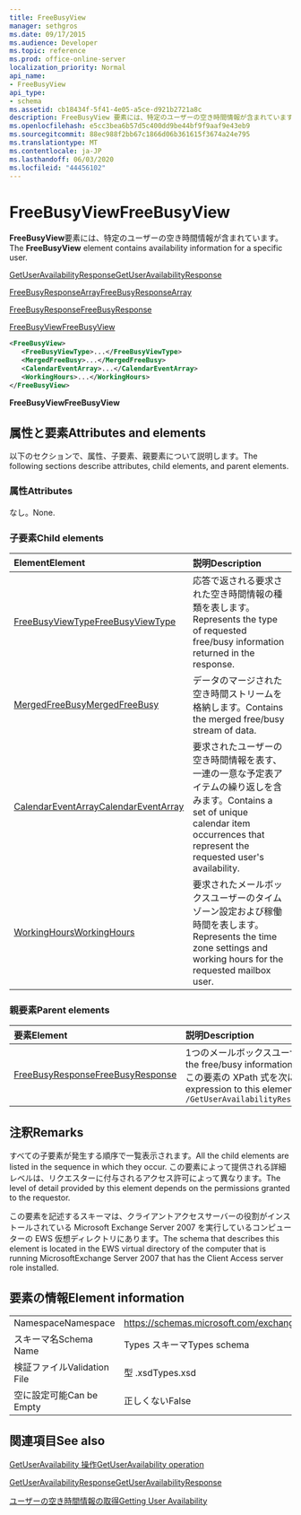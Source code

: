 ```yaml
---
title: FreeBusyView
manager: sethgros
ms.date: 09/17/2015
ms.audience: Developer
ms.topic: reference
ms.prod: office-online-server
localization_priority: Normal
api_name:
- FreeBusyView
api_type:
- schema
ms.assetid: cb18434f-5f41-4e05-a5ce-d921b2721a8c
description: FreeBusyView 要素には、特定のユーザーの空き時間情報が含まれています。
ms.openlocfilehash: e5cc3bea6b57d5c400dd9be44bf9f9aaf9e43eb9
ms.sourcegitcommit: 88ec988f2bb67c1866d06b361615f3674a24e795
ms.translationtype: MT
ms.contentlocale: ja-JP
ms.lasthandoff: 06/03/2020
ms.locfileid: "44456102"
---
```

# <a name="freebusyview"></a><span data-ttu-id="1ea78-103">FreeBusyView</span><span class="sxs-lookup"><span data-stu-id="1ea78-103">FreeBusyView</span></span>

<span data-ttu-id="1ea78-104">**FreeBusyView**要素には、特定のユーザーの空き時間情報が含まれています。</span><span class="sxs-lookup"><span data-stu-id="1ea78-104">The **FreeBusyView** element contains availability information for a specific user.</span></span> 
  
[<span data-ttu-id="1ea78-105">GetUserAvailabilityResponse</span><span class="sxs-lookup"><span data-stu-id="1ea78-105">GetUserAvailabilityResponse</span></span>](getuseravailabilityresponse.md)
  
[<span data-ttu-id="1ea78-106">FreeBusyResponseArray</span><span class="sxs-lookup"><span data-stu-id="1ea78-106">FreeBusyResponseArray</span></span>](freebusyresponsearray.md)
  
[<span data-ttu-id="1ea78-107">FreeBusyResponse</span><span class="sxs-lookup"><span data-stu-id="1ea78-107">FreeBusyResponse</span></span>](freebusyresponse.md)
  
[<span data-ttu-id="1ea78-108">FreeBusyView</span><span class="sxs-lookup"><span data-stu-id="1ea78-108">FreeBusyView</span></span>](freebusyview.md)
  
```xml
<FreeBusyView>
   <FreeBusyViewType>...</FreeBusyViewType>
   <MergedFreeBusy>...</MergedFreeBusy>
   <CalendarEventArray>...</CalendarEventArray>
   <WorkingHours>...</WorkingHours>
</FreeBusyView>
```

 <span data-ttu-id="1ea78-109">**FreeBusyView**</span><span class="sxs-lookup"><span data-stu-id="1ea78-109">**FreeBusyView**</span></span>
## <a name="attributes-and-elements"></a><span data-ttu-id="1ea78-110">属性と要素</span><span class="sxs-lookup"><span data-stu-id="1ea78-110">Attributes and elements</span></span>

<span data-ttu-id="1ea78-111">以下のセクションで、属性、子要素、親要素について説明します。</span><span class="sxs-lookup"><span data-stu-id="1ea78-111">The following sections describe attributes, child elements, and parent elements.</span></span>
  
### <a name="attributes"></a><span data-ttu-id="1ea78-112">属性</span><span class="sxs-lookup"><span data-stu-id="1ea78-112">Attributes</span></span>

<span data-ttu-id="1ea78-113">なし。</span><span class="sxs-lookup"><span data-stu-id="1ea78-113">None.</span></span>
  
### <a name="child-elements"></a><span data-ttu-id="1ea78-114">子要素</span><span class="sxs-lookup"><span data-stu-id="1ea78-114">Child elements</span></span>

|<span data-ttu-id="1ea78-115">**Element**</span><span class="sxs-lookup"><span data-stu-id="1ea78-115">**Element**</span></span>|<span data-ttu-id="1ea78-116">**説明**</span><span class="sxs-lookup"><span data-stu-id="1ea78-116">**Description**</span></span>|
|:-----|:-----|
|[<span data-ttu-id="1ea78-117">FreeBusyViewType</span><span class="sxs-lookup"><span data-stu-id="1ea78-117">FreeBusyViewType</span></span>](freebusyviewtype.md) <br/> |<span data-ttu-id="1ea78-118">応答で返される要求された空き時間情報の種類を表します。</span><span class="sxs-lookup"><span data-stu-id="1ea78-118">Represents the type of requested free/busy information returned in the response.</span></span>  <br/> |
|[<span data-ttu-id="1ea78-119">MergedFreeBusy</span><span class="sxs-lookup"><span data-stu-id="1ea78-119">MergedFreeBusy</span></span>](mergedfreebusy.md) <br/> |<span data-ttu-id="1ea78-120">データのマージされた空き時間ストリームを格納します。</span><span class="sxs-lookup"><span data-stu-id="1ea78-120">Contains the merged free/busy stream of data.</span></span>  <br/> |
|[<span data-ttu-id="1ea78-121">CalendarEventArray</span><span class="sxs-lookup"><span data-stu-id="1ea78-121">CalendarEventArray</span></span>](calendareventarray.md) <br/> |<span data-ttu-id="1ea78-122">要求されたユーザーの空き時間情報を表す、一連の一意な予定表アイテムの繰り返しを含みます。</span><span class="sxs-lookup"><span data-stu-id="1ea78-122">Contains a set of unique calendar item occurrences that represent the requested user's availability.</span></span>  <br/> |
|[<span data-ttu-id="1ea78-123">WorkingHours</span><span class="sxs-lookup"><span data-stu-id="1ea78-123">WorkingHours</span></span>](workinghours-ex15websvcsotherref.md) <br/> |<span data-ttu-id="1ea78-124">要求されたメールボックスユーザーのタイムゾーン設定および稼働時間を表します。</span><span class="sxs-lookup"><span data-stu-id="1ea78-124">Represents the time zone settings and working hours for the requested mailbox user.</span></span>  <br/> |
   
### <a name="parent-elements"></a><span data-ttu-id="1ea78-125">親要素</span><span class="sxs-lookup"><span data-stu-id="1ea78-125">Parent elements</span></span>

|<span data-ttu-id="1ea78-126">**要素**</span><span class="sxs-lookup"><span data-stu-id="1ea78-126">**Element**</span></span>|<span data-ttu-id="1ea78-127">**説明**</span><span class="sxs-lookup"><span data-stu-id="1ea78-127">**Description**</span></span>|
|:-----|:-----|
|[<span data-ttu-id="1ea78-128">FreeBusyResponse</span><span class="sxs-lookup"><span data-stu-id="1ea78-128">FreeBusyResponse</span></span>](freebusyresponse.md) <br/> |<span data-ttu-id="1ea78-129">1つのメールボックスユーザーの空き時間情報が含まれています。</span><span class="sxs-lookup"><span data-stu-id="1ea78-129">Contains the free/busy information for a single mailbox user.</span></span>  <br/> <span data-ttu-id="1ea78-130">この要素の XPath 式を次に示します。</span><span class="sxs-lookup"><span data-stu-id="1ea78-130">The following is the XPath expression to this element:</span></span>  <br/>  `/GetUserAvailabilityResponse/FreeBusyResponseArray/FreeBusyResponse` <br/> |
   
## <a name="remarks"></a><span data-ttu-id="1ea78-131">注釈</span><span class="sxs-lookup"><span data-stu-id="1ea78-131">Remarks</span></span>

<span data-ttu-id="1ea78-132">すべての子要素が発生する順序で一覧表示されます。</span><span class="sxs-lookup"><span data-stu-id="1ea78-132">All the child elements are listed in the sequence in which they occur.</span></span> <span data-ttu-id="1ea78-133">この要素によって提供される詳細レベルは、リクエスターに付与されるアクセス許可によって異なります。</span><span class="sxs-lookup"><span data-stu-id="1ea78-133">The level of detail provided by this element depends on the permissions granted to the requestor.</span></span>
  
<span data-ttu-id="1ea78-134">この要素を記述するスキーマは、クライアントアクセスサーバーの役割がインストールされている Microsoft Exchange Server 2007 を実行しているコンピューターの EWS 仮想ディレクトリにあります。</span><span class="sxs-lookup"><span data-stu-id="1ea78-134">The schema that describes this element is located in the EWS virtual directory of the computer that is running MicrosoftExchange Server 2007 that has the Client Access server role installed.</span></span>
  
## <a name="element-information"></a><span data-ttu-id="1ea78-135">要素の情報</span><span class="sxs-lookup"><span data-stu-id="1ea78-135">Element information</span></span>

|||
|:-----|:-----|
|<span data-ttu-id="1ea78-136">Namespace</span><span class="sxs-lookup"><span data-stu-id="1ea78-136">Namespace</span></span>  <br/> |https://schemas.microsoft.com/exchange/services/2006/types  <br/> |
|<span data-ttu-id="1ea78-137">スキーマ名</span><span class="sxs-lookup"><span data-stu-id="1ea78-137">Schema Name</span></span>  <br/> |<span data-ttu-id="1ea78-138">Types スキーマ</span><span class="sxs-lookup"><span data-stu-id="1ea78-138">Types schema</span></span>  <br/> |
|<span data-ttu-id="1ea78-139">検証ファイル</span><span class="sxs-lookup"><span data-stu-id="1ea78-139">Validation File</span></span>  <br/> |<span data-ttu-id="1ea78-140">型 .xsd</span><span class="sxs-lookup"><span data-stu-id="1ea78-140">Types.xsd</span></span>  <br/> |
|<span data-ttu-id="1ea78-141">空に設定可能</span><span class="sxs-lookup"><span data-stu-id="1ea78-141">Can be Empty</span></span>  <br/> |<span data-ttu-id="1ea78-142">正しくない</span><span class="sxs-lookup"><span data-stu-id="1ea78-142">False</span></span>  <br/> |
   
## <a name="see-also"></a><span data-ttu-id="1ea78-143">関連項目</span><span class="sxs-lookup"><span data-stu-id="1ea78-143">See also</span></span>



[<span data-ttu-id="1ea78-144">GetUserAvailability 操作</span><span class="sxs-lookup"><span data-stu-id="1ea78-144">GetUserAvailability operation</span></span>](getuseravailability-operation.md)
  
[<span data-ttu-id="1ea78-145">GetUserAvailabilityResponse</span><span class="sxs-lookup"><span data-stu-id="1ea78-145">GetUserAvailabilityResponse</span></span>](getuseravailabilityresponse.md)


[<span data-ttu-id="1ea78-146">ユーザーの空き時間情報の取得</span><span class="sxs-lookup"><span data-stu-id="1ea78-146">Getting User Availability</span></span>](https://msdn.microsoft.com/library/d4133fcb-9b0f-4e6b-aadf-a389da83516a%28Office.15%29.aspx)

